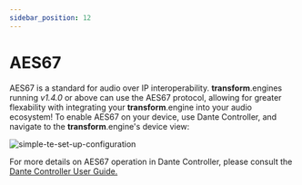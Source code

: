 ```yaml
---
sidebar_position: 12
---
```


# AES67
AES67 is a standard for audio over IP interoperability. **transform**.engines running *v1.4.0* or above can use the AES67 protocol, allowing for greater flexability with integrating your **transform**.engine into your audio ecosystem! To enable AES67 on your device, use Dante Controller, and navigate to the **transform**.engine's device view:

![simple-te-set-up-configuration](@site/static/img/AES67/AES67.png)

For more details on AES67 operation in Dante Controller, please consult the [Dante Controller User Guide.]([https://](https://dev.audinate.com/GA/dante-controller/userguide/webhelp/content/aes67_config.htm))
